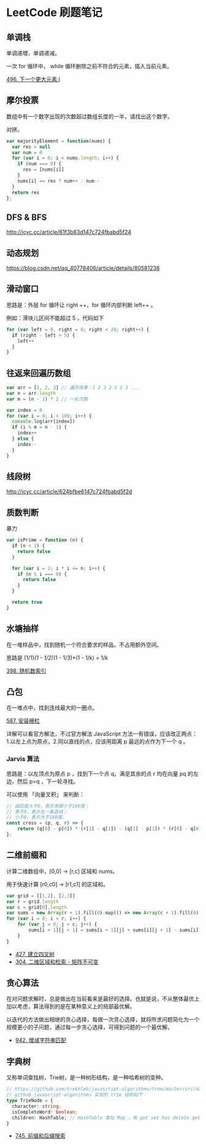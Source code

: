 # LeetCode 刷题笔记

## 单调栈

单调递增，单调递减。

一次 for 循环中， while 循环删除之前不符合的元素，插入当前元素。

[496. 下一个更大元素 I](https://leetcode-cn.com/problems/next-greater-element-i/)

## 摩尔投票

数组中有一个数字出现的次数超过数组长度的一半，请找出这个数字。

对拼。

```javascript
var majorityElement = function(nums) {
  var res = null
  var num = 0
  for (var i = 0; i < nums.length; i++) {
    if (num === 0) {
      res = [nums[i]]
    }
    nums[i] == res ? num++ : num--
  }
  return res
};
```

## DFS & BFS

http://icyc.cc/article/61f3b83d147c724fbabd5f24

## 动态规划

https://blog.csdn.net/qq_40778406/article/details/80581238

## 滑动窗口

思路是：外层 for 循环让 right ++，for 循环内部判断 left++ 。

例如：滑块儿区间不能超过 5 ，代码如下

```javascript
for (var left = 0, right = 0; right < 20; right++) {
  if (right - left > 5) {
    left++
  }
}
```

## 往返来回遍历数组

```javascript
var arr = [1, 2, 3] // 遍历效果：1 2 3 2 1 2 3 ...
var n = arr.length
var m = (n - 1) * 2 // 一轮次数

var index = 0
for (var i = 0; i < 100; i++) {
  console.log(arr[index])
  if (i % m < n - 1) {
    index++
  } else {
    index--
  }
}
```

## 线段树

http://icyc.cc/article/624bfbe6147c724fbabd5f2d

## 质数判断

暴力

```javascript
var isPrime = function (n) {
  if (n < 2) {
    return false
  }

  for (var i = 2; i * i <= n; i++) {
    if (n % i === 0) {
      return false
    }
  }

  return true
}
```

## 水塘抽样

在一堆样品中，找到随机一个符合要求的样品。不占用额外空间。

思路是 (1/1)*(1 - 1/2)*(1 - 1/3)*(1 - 1/k) = 1/k

[398. 随机数索引](https://leetcode-cn.com/problems/random-pick-index/solution/sui-ji-shu-suo-yin-by-leetcode-solution-ofsq/)

## 凸包

在一堆点中，找到连线最大的一圈点。

[587. 安装栅栏](https://leetcode-cn.com/problems/erect-the-fence/)

详解可以看官方解法，不过官方解法 JavaScript 方法一有错误，应该改正两点：1.以左上点为原点，2.同以直线的点，应该用距离 p 最远的点作为下一个 q 。

### Jarvis 算法

思路是：以左顶点为原点 p ，找到下一个点 q，满足其余的点 r 均在向量 pq 的左边，然后 p=q ，下一轮寻找。

可以使用 「向量叉积」 来判断：

```javascript
// 返回值大于0，表示夹脚小于180度；
// 等于0，表示在一条直线；
// 小于0，表示大于180度。
const cross = (p, q, r) => {
    return (q[0] - p[0]) * (r[1] - q[1]) - (q[1] - p[1]) * (r[0] - q[0]);
};
```

## 二维前缀和

计算二维数组中，[0,0] -> [r,c] 区域和 nums。

用于快速计算 [r0,c0] -> [r1,c1] 的区域和。

```javascript
var grid = [[1,2], [2,3]]
var r = grid.length
var c = grid[0].length
var sums = new Array(r + 1).fill(0).map(() => new Array(c + 1).fill(0))
for (var i = 0; i < r; i++) {
    for (var j = 0; j < c; j++) {
        sums[i + 1][j + 1] = sums[i + 1][j] + sums[i][j + 1] - sums[i][j] + grid[i][j]
    }
}
```

* [427. 建立四叉树](https://leetcode-cn.com/problems/construct-quad-tree/solution/jian-li-si-cha-shu-by-leetcode-solution-gcru/)
* [304. 二维区域和检索 - 矩阵不可变](https://leetcode-cn.com/problems/range-sum-query-2d-immutable/)

## 贪心算法

在对问题求解时，总是做出在当前看来是最好的选择。也就是说，不从整体最优上加以考虑，算法得到的是在某种意义上的局部最优解。

以迭代的方法做出相继的贪心选择，每做一次贪心选择，就将所求问题简化为一个规模更小的子问题，通过每一步贪心选择，可得到问题的一个最优解。

* [942. 增减字符串匹配](https://leetcode-cn.com/problems/di-string-match/)

## 字典树

又称单词查找树，Trie树，是一种树形结构，是一种哈希树的变种。

```typescript
// https://github.com/trekhleb/javascript-algorithms/tree/master/src/data-structures/trie
// github javascript-algorithms 实现的 trie 结构如下：
type TrieNode = {
  character: string;
  isCompleteWord: boolean;
  children: HashTable; // HashTable 类似 Map ，有 get set has delete getKeys getValues 方法
}
```

* [745. 前缀和后缀搜索](https://leetcode.cn/problems/prefix-and-suffix-search/)
